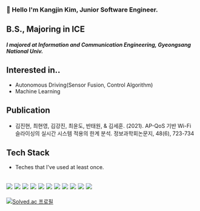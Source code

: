 ### 👋 Hello I'm Kangjin Kim, Junior Software Engineer.

## B.S., Majoring in ICE
##### I majored at Information and Communication Engineering, Gyeongsang National Univ.

## Interested in..
* Autonomous Driving(Sensor Fusion, Control Algorithm)
* Machine Learning

## Publication
* 김진현, 최현영, 김강진, 최윤도, 반태원, & 김세훈. (2021). AP-QoS 기반 Wi-Fi 슬라이싱의 실시간 시스템 적용의 한계 분석. 정보과학회논문지, 48(6), 723-734

## Tech Stack
 * Teches that I've used at least once.

<img src="https://img.shields.io/badge/Python-3766AB?style=flat-square&logo=Python&logoColor=white"/></a> <img src="https://img.shields.io/badge/C-A8B9CC?style=flat-square&logo=C&logoColor=white"/></a> <img src="https://img.shields.io/badge/C++-00599C?style=flat-square&logo=C%2B%2B&logoColor=white"/></a> <img src="https://img.shields.io/badge/HTML5-E34F26?style=flat-square&logo=HTML5&logoColor=white"/></a> <img src="https://img.shields.io/badge/CSS3-1572B6?style=flat-square&logo=CSS3&logoColor=white"/></a> <img src="https://img.shields.io/badge/JavaScript-f7df1e?style=flat-square&logo=JavaScript&logoColor=white"/></a> <img src="https://img.shields.io/badge/Go-00ADD8?style=flat-square&logo=Go&logoColor=white"/></a> <img src="https://img.shields.io/badge/Kotlin-7F52FF?style=flat-square&logo=Kotlin&logoColor=white"/></a> <img src="https://img.shields.io/badge/ROS-22314E?style=flat-square&logo=ROS&logoColor=white"/></a> <img src="https://img.shields.io/badge/TensorFlow-FF6F00?style=flat-square&logo=TensorFlow&logoColor=white"/></a> <img src="https://img.shields.io/badge/GitHub-181717?style=flat-square&logo=GitHub&logoColor=white"/></a>
---
[![Solved.ac
프로필](http://mazassumnida.wtf/api/v2/generate_badge?boj=coren1231)](https://solved.ac/coren1231)